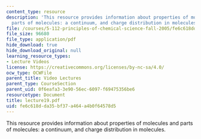 ```yaml
---
content_type: resource
description: 'This resource provides information about properties of molecules and
  parts of molecules: a continuum, and charge distribution in molecules.'
file: /courses/5-112-principles-of-chemical-science-fall-2005/fe6c618dda35bf37a464a4b0f64578d5_lecture19.pdf
file_size: 96680
file_type: application/pdf
hide_download: true
hide_download_original: null
learning_resource_types:
- Lecture Videos
license: https://creativecommons.org/licenses/by-nc-sa/4.0/
ocw_type: OCWFile
parent_title: Video Lectures
parent_type: CourseSection
parent_uid: 0f6eafa3-3e90-56ec-6097-f69475356be6
resourcetype: Document
title: lecture19.pdf
uid: fe6c618d-da35-bf37-a464-a4b0f64578d5
---
```

This resource provides information about properties of molecules and parts of molecules: a continuum, and charge distribution in molecules.